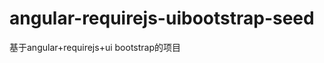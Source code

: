 angular-requirejs-uibootstrap-seed
=========================================

基于angular+requirejs+ui bootstrap的项目
